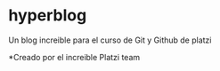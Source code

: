 # hyperblog
Un blog increible para el curso de Git y Github de platzi

*Creado por el increible Platzi team